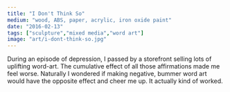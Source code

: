 ```yaml
---
title: "I Don't Think So"
medium: "wood, ABS, paper, acrylic, iron oxide paint"
date: "2016-02-13"
tags: ["sculpture","mixed media","word art"]
image: "art/i-dont-think-so.jpg"
---
```

During an episode of depression, I passed by a storefront selling lots of uplifting word-art. The cumulative effect of all those affirmations made me feel worse. Naturally I wondered if making negative, bummer word art would have the opposite effect and cheer me up. It actually kind of worked.